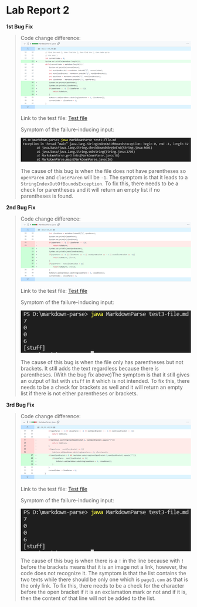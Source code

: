# Lab Report 2

**1st Bug Fix**
> Code change difference:
> ![Image](Photo/lab2screenshot1.png)
>
> Link to the test file: [Test file](https://github.com/hanghanghappy/markdown-parse/blob/main/test2-file.md)
>
> Symptom of the failure-inducing input: 
>
> ![Image](Photo/lab2screenshot2.png)
> 
>The cause of this bug is when the file does not have parentheses so `openParen` and `closeParen` will be `-1`. The symptom is that it leads to a `StringIndexOutOfBoundsException`. To fix this, there needs to be a check for parentheses and it will return an empty list if no parentheses is found.

**2nd Bug Fix**
> Code change difference:
> ![Image](Photo/lab2screenshot3.png)
>
> Link to the test file: [Test file](https://github.com/hanghanghappy/markdown-parse/blob/main/test3-file.md)
>
> Symptom of the failure-inducing input: 
>
> ![Image](Photo/lab2screenshot4.png)
> 
> The cause of this bug is when the file only has parentheses but not brackets. It still adds the text regardless because there is parentheses. (With the bug fix above)The symptom is that it still gives an output of list with `stuff` in it which is not intended. To fix this, there needs to be a check for brackets as well and it will return an empty list if there is not either parentheses or brackets.

**3rd Bug Fix**
> Code change difference:
> ![Image](Photo/lab2screenshot5.png)
>
> Link to the test file: [Test file](https://github.com/hanghanghappy/CSE15L-Platypus/blob/main/test-file6.md)
>
> Symptom of the failure-inducing input: 
>
> ![Image](Photo/lab2screenshot6.png)
>
> The cause of this bug is when there is a `!` in the line because with `!` before the brackets means that it is an image not a link, however, the code does not recognize it. The symptom is that the list contains the two texts while there should be only one which is `page1.com` as that is the only link. To fix this, there needs to be a check for the character before the open bracket if it is an exclamation mark or not and if it is, then the content of that line will not be added to the list.
